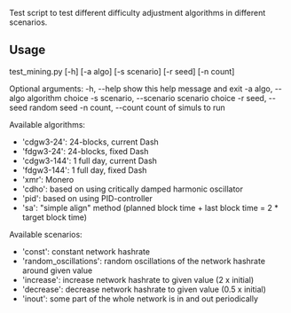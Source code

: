   Test script to test different difficulty adjustment algorithms in
different scenarios.

## Usage

test_mining.py [-h] [-a algo] [-s scenario] [-r seed] [-n count]

 Optional arguments:
  -h, --help            show this help message and exit
  -a algo, --algo       algorithm choice
  -s scenario, --scenario  scenario choice
  -r seed, --seed       random seed
  -n count, --count     count of simuls to run

Available algorithms:
   * 'cdgw3-24':  24-blocks, current Dash
   * 'fdgw3-24':  24-blocks, fixed Dash
   * 'cdgw3-144':  1 full day,  current Dash
   * 'fdgw3-144':  1 full day,  fixed Dash
   * 'xmr': Monero
   * 'cdho': based on using critically damped harmonic oscillator
   * 'pid': based on using PID-controller
   * 'sa': "simple align" method (planned block time + last block time = 2 * target block time)

Available scenarios:
   * 'const': constant network hashrate
   * 'random_oscillations': random oscillations of the network hashrate around given value
   * 'increase': increase network hashrate to given value (2 x initial)
   * 'decrease': decrease network hashrate to given value (0.5 x initial)
   * 'inout': some part of the whole network is in and out periodically
